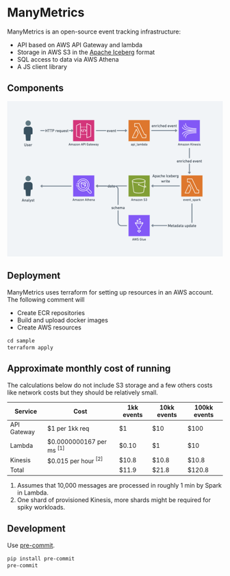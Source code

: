 # ManyMetrics

ManyMetrics is an open-source event tracking infrastructure:

- API based on AWS API Gateway and lambda
- Storage in AWS S3 in the [Apache Iceberg](https://iceberg.apache.org/) format
- SQL access to data via AWS Athena
- A JS client library

## Components

![Components](docs/components.png)

## Deployment

ManyMetrics uses terraform for setting up resources in an AWS account. The following comment will
- Create ECR repositories
- Build and upload docker images
- Create AWS resources

```
cd sample
terraform apply
```

## Approximate monthly cost of running

The calculations below do not include S3 storage and a few others costs like network costs but they should be relatively small.

| Service | Cost | 1kk events | 10kk events | 100kk events |
| ------- | ---- | ------- | -------- | --------- |
| API Gateway | $1 per 1kk req | $1 | $10 | $100 |
| Lambda | $0.0000000167 per ms <sup>[1]</sup> | $0.10 | $1 | $10 |
| Kinesis | $0.015 per hour <sup>[2]</sup> | $10.8 | $10.8 | $10.8 |
| Total | | $11.9 | $21.8 | $120.8 |

1. Assumes that 10,000 messages are processed in roughly 1 min by Spark in Lambda.
2. One shard of provisioned Kinesis, more shards might be required for spiky workloads.

## Development

Use [pre-commit](https://pre-commit.com/).

```
pip install pre-commit
pre-commit
```
